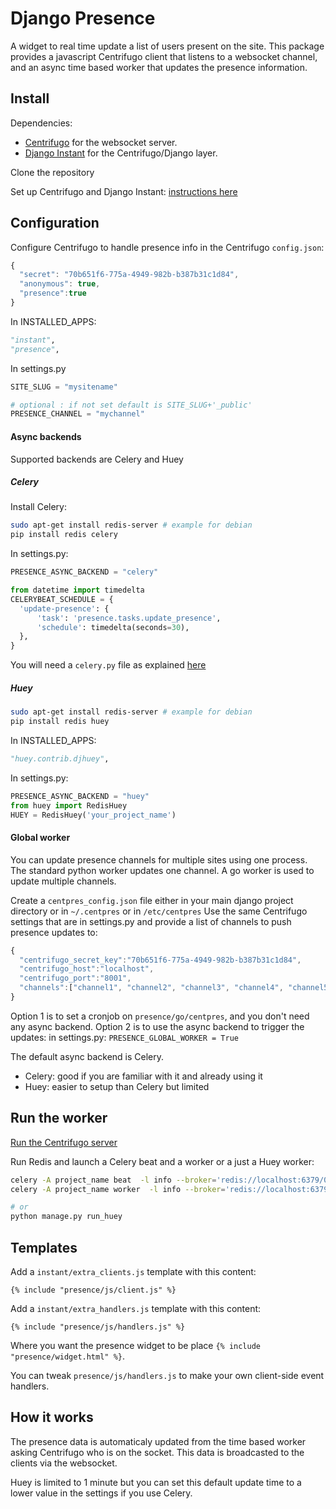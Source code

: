 # Django Presence

A widget to real time update a list of users present on the site. This package provides a javascript Centrifugo client
that listens to a websocket channel, and an async time based worker that updates the presence information.

## Install

Dependencies:

- [Centrifugo](https://github.com/centrifugal/centrifugo/) for the websocket server.
- [Django Instant](https://github.com/synw/django-instant) for the Centrifugo/Django layer.

Clone the repository

Set up Centrifugo and Django Instant:
 [instructions here](http://django-instant.readthedocs.io/en/latest/src/install.html)

## Configuration

Configure Centrifugo to handle presence info in the Centrifugo ``config.json``:

  ```javascript
{
	"secret": "70b651f6-775a-4949-982b-b387b31c1d84",
	"anonymous": true,
	"presence":true
}
  ```

In INSTALLED_APPS:

   ```python
"instant",
"presence",
  ```
  
In settings.py

   ```python
SITE_SLUG = "mysitename"

# optional : if not set default is SITE_SLUG+'_public'
PRESENCE_CHANNEL = "mychannel"
  ```

#### Async backends

Supported backends are Celery and Huey

##### Celery

Install Celery:

  ```bash
sudo apt-get install redis-server # example for debian
pip install redis celery
  ```
  
In settings.py:

  ```python
PRESENCE_ASYNC_BACKEND = "celery"

from datetime import timedelta
CELERYBEAT_SCHEDULE = {
    'update-presence': {
        'task': 'presence.tasks.update_presence',
        'schedule': timedelta(seconds=30),
    },
}
  ```
You will need a ``celery.py`` file as explained 
[here](http://docs.celeryproject.org/en/latest/django/first-steps-with-django.html)

##### Huey

  ```bash
sudo apt-get install redis-server # example for debian
pip install redis huey
  ```

In INSTALLED_APPS:
  
   ```python
"huey.contrib.djhuey",
  ```
  
In settings.py:

  ```python
PRESENCE_ASYNC_BACKEND = "huey"
from huey import RedisHuey
HUEY = RedisHuey('your_project_name')
  ```

#### Global worker

You can update presence channels for multiple sites using one process. The standard python worker updates one channel.
A go worker is used to update multiple channels.

Create a ``centpres_config.json`` file either in your main django project directory or in ``~/.centpres`` or in
``/etc/centpres``
Use the same Centrifugo settings that are in settings.py and provide a list of channels to push presence updates to:

  ```javascript
{
	"centrifugo_secret_key":"70b651f6-775a-4949-982b-b387b31c1d84",
	"centrifugo_host":"localhost",
	"centrifugo_port":"8001",
	"channels":["channel1", "channel2", "channel3", "channel4", "channel5", "channel6"]
}
  ```
  
Option 1 is to set a cronjob on ``presence/go/centpres``, and you don't need any async backend.
Option 2 is to use the async backend to trigger the updates: in settings.py: ``PRESENCE_GLOBAL_WORKER = True``

The default async backend is Celery.

- Celery: good if you are familiar with it and already using it
- Huey: easier to setup than Celery but limited

## Run the worker

[Run the Centrifugo server](http://django-instant.readthedocs.io/en/latest/src/usage.html)

Run Redis and launch a Celery beat and a worker or a just a Huey worker:

  ```bash
celery -A project_name beat  -l info --broker='redis://localhost:6379/0'
celery -A project_name worker  -l info --broker='redis://localhost:6379/0'

# or
python manage.py run_huey
  ```

## Templates

Add a ``instant/extra_clients.js`` template with this content:

   ```django
{% include "presence/js/client.js" %}
  ```
  
Add a ``instant/extra_handlers.js`` template with this content:

   ```django
{% include "presence/js/handlers.js" %}
  ```
  
Where you want the presence widget to be place `{% include "presence/widget.html" %}`.

You can tweak ``presence/js/handlers.js`` to make your own client-side event handlers.

## How it works

The presence data is automaticaly updated from the time based worker asking Centrifugo who is on the socket. 
This data is broadcasted to the clients via the websocket.

Huey is limited to 1 minute but you can set this default update time to a lower value in the settings 
if you use Celery.

